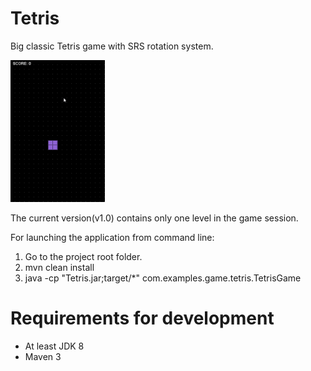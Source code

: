 # Tetris

Big classic Tetris game with SRS rotation system.

<img src="videos/Tetris_demo.gif" alt="Check the video" width="30%" height="30%"/>

The current version(v1.0) contains only one level
in the game session.

For launching the application from command line:

1. Go to the project root folder.
2. mvn clean install
3. java -cp "Tetris.jar;target/*" com.examples.game.tetris.TetrisGame

# Requirements for development

- At least JDK 8
- Maven 3
